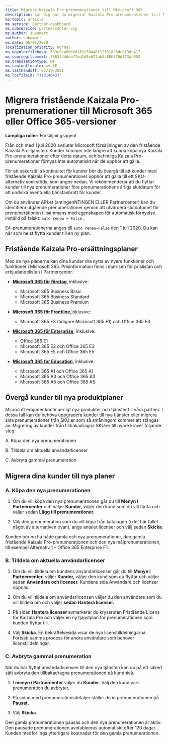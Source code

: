 ```yaml
---
title: Migrera Kaizala Pro-prenumerationer till Microsoft 365
description: Lär dig hur du migrerar Kaizala Pro-prenumerationer till Microsoft 365- eller Office 365-versioner. Läs den här artikeln för mer information om hur du övergår till dina kunder.
ms.topic: article
ms.service: partner-dashboard
ms.subservice: partnercenter-csp
ms.author: sukumart
author: sukumart
ms.date: 06/01/2020
localization_priority: Normal
ms.openlocfilehash: 583e9c40bb8d161c30440f12331dc8dcbf3db417
ms.sourcegitcommit: 7063fdddee77ad2d8e627ab3c806f76d173ab652
ms.translationtype: MT
ms.contentlocale: sv-SE
ms.lasthandoff: 05/19/2021
ms.locfileid: "110146433"
---
```

# <a name="migrate-kaizala-pro-standalone-subscriptions-to-microsoft-365-or-office-365-versions"></a>Migrera fristående Kaizala Pro-prenumerationer till Microsoft 365 eller Office 365-versioner

**Lämpliga roller:** Försäljningsagent

Från och med 1 juli 2020 avslutar Microsoft försäljningen av den fristående Kaizala Pro-tjänsten. Kunder kommer inte längre att kunna köpa nya Kaizala Pro-prenumerationer efter detta datum, och befintliga Kaizala Pro-prenumerationer förnyas inte automatiskt när de upphör att gälla.

För att säkerställa kontinuitet för kunder bör du övergå till att kunder med fristående Kaizala Pro-prenumerationer upphör att gälla till ett SKU-alternativ som stöds, som anges nedan. Vi rekommenderar att du flyttar kunder till nya prenumerationer före prenumerationens årliga slutdatum för att undvika eventuella tjänstavbrott för kunder.

Om du använder API:et (antingenNTINGEN ELLER Partnercenter) kan du identifiera utgående prenumerationer genom att utvärdera slutdatumet för prenumerationen tillsammans med egenskapen för automatisk förnyelse inställd på falskt: `auto renew = False` .

E4-prenumerationerna anges till `auto renew=False` den 1 juli 2020. Du kan när som helst flytta kunder till en ny plan.

## <a name="kaizala-pro-standalone-replacement-plans"></a>Fristående Kaizala Pro-ersättningsplaner

Med de nya planerna kan dina kunder dra nytta av nyare funktioner och funktioner i Microsoft 365. Prisinformation finns i matrisen för prislistan och erbjudandelistan i Partnercenter.

- [**Microsoft 365 för företag**](https://www.microsoft.com/microsoft-365/compare-all-microsoft-365-products?&activetab=tab:primaryr2), inklusive:  
   - Microsoft 365 Business Basic
   - Microsoft 365 Business Standard
   - Microsoft 365 Business Premium
    
- [**Microsoft 365 för Frontline,**](https://www.microsoft.com/microsoft-365/microsoft-365-enterprise-f3?activetab=pivot:overviewtab)inklusive:
   - Microsoft 365 F3 (tidigare Microsoft 365 F1) och Office 365 F3
    
- [**Microsoft 365 för Enterprise**](https://www.microsoft.com/microsoft-365/compare-microsoft-365-enterprise-plans), inklusive: 
   - Office 365 E1
   - Microsoft 365 E3 och Office 365 E3
   - Microsoft 365 E5 och Office 365 E5

- [**Microsoft 365 for Education**](https://www.microsoft.com/education/buy-license/microsoft365), inklusive: 
    - Microsoft 365 A1 och Office 365 A1
    - Microsoft 365 A3 och Office 365 A3
    - Microsoft 365 A5 och Office 365 A5

## <a name="transition-customers-to-new-product-plans"></a>Övergå kunder till nya produktplaner

Microsoft erbjuder kontinuerligt nya produkter och tjänster till våra partner. I dessa fall kan du behöva uppgradera kunder till nya tjänster eller migrera sina prenumerationer från SKU:er som så småningom kommer att stängas av. Migrering av kunder från tillbakadragna SKU:er till nyare kräver följande steg:

A. Köpa den nya prenumerationen

B. Tilldela om aktuella användarlicenser

C. Avbryta gammal prenumeration


## <a name="migrate-your-customers-to-new-plans"></a>Migrera dina kunder till nya planer

### <a name="a-purchase-the-new-subscription"></a>A. Köpa den nya prenumerationen

1. Om du vill köpa den nya prenumerationen går du till **Menyn i Partnercenter** och väljer **Kunder,** väljer den kund som du vill flytta och väljer sedan **Lägg till prenumerationer.**

2. Välj den prenumeration som du vill köpa från katalogen (i det här fallet något av alternativen ovan), ange antalet licenser och välj sedan **Skicka.**

Kunden bör nu ha både gamla och nya prenumerationer, den gamla fristående Kaizala Pro-prenumerationen och den nya målprenumerationen, till exempel Alternativ 1 – Office 365 Enterprise F1.

### <a name="b-reassign-current-user-licenses"></a>B. Tilldela om aktuella användarlicenser

1. Om du vill tilldela om kundens användarlicenser går du till **Menyn i Partnercenter,** väljer **Kunder,** väljer den kund som du flyttar och väljer sedan **Användare och licenser.** Kundens sida Användare och licenser öppnas.

2. Om du vill tilldela om användarlicensen väljer du den användare som du vill tilldela om och väljer **sedan Hantera licenser.**

3. På sidan **Hantera licenser** avmarkerar du kryssrutan Fristående Licens för Kaizala Pro och väljer en ny tjänstplan för prenumerationen som kunden flyttar till.

4.  Välj **Skicka**. En bekräftelsesida visar de nya licenstilldelningarna. Fortsätt samma process för andra användare som behöver licenstilldelningar.

### <a name="c-cancel-old-subscription"></a>C. Avbryta gammal prenumeration

När du har flyttat användarlicensen till den nya tjänsten kan du på ett säkert sätt avbryta den tillbakadragna prenumerationen på kundnivå.

1.  I **menyn i Partnercenter** väljer du **Kunder.** Välj den kund vars prenumeration du avbryter.

2.  På sidan med prenumerationsdetaljer ställer du in prenumerationen på **Pausat.**

3.  Välj **Skicka**.

Den gamla prenumerationen pausas och den nya prenumerationen är aktiv. Den pausade prenumerationen avetableeras automatiskt efter 120 dagar. Kunden medför inga ytterligare kostnader för den gamla prenumerationen.
